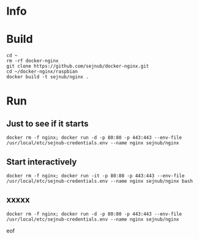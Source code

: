 # Info

# Build

````
cd ~
rm -rf docker-nginx
git clone https://github.com/sejnub/docker-nginx.git
cd ~/docker-nginx/raspbian 
docker build -t sejnub/nginx .
````


# Run

## Just to see if it starts
````
docker rm -f nginx; docker run -d -p 80:80 -p 443:443 --env-file /usr/local/etc/sejnub-credentials.env --name nginx sejnub/nginx
````

## Start interactively
````
docker rm -f nginx; docker run -it -p 80:80 -p 443:443 --env-file /usr/local/etc/sejnub-credentials.env --name nginx sejnub/nginx bash
````

## xxxxx
````
docker rm -f nginx; docker run -d -p 80:80 -p 443:443 --env-file /usr/local/etc/sejnub-credentials.env --name nginx sejnub/nginx
````




eof
